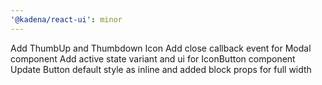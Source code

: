 ```yaml
---
'@kadena/react-ui': minor
---
```


Add ThumbUp and Thumbdown Icon
Add close callback event for Modal component
Add active state variant and ui for IconButton component
Update Button default style as inline and added block props for full width
